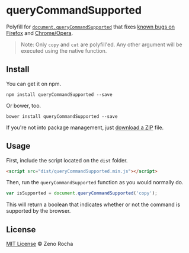 # queryCommandSupported

Polyfill for [`document.queryCommandSupported`](https://developer.mozilla.org/en-US/docs/Web/API/Document/queryCommandSupported) that fixes [known bugs on Firefox](https://hacks.mozilla.org/2015/09/flash-free-clipboard-for-the-web/) and [Chrome/Opera](https://developers.google.com/web/updates/2015/04/cut-and-copy-commands).

> Note: Only `copy` and `cut` are polyfill'ed. Any other argument will be executed using the native function.

## Install

You can get it on npm.

```
npm install queryCommandSupported --save
```

Or bower, too.

```
bower install queryCommandSupported --save
```

If you're not into package management, just [download a ZIP](https://github.com/zenorocha/queryCommandSupported/archive/master.zip) file.

## Usage

First, include the script located on the `dist` folder.

```html
<script src="dist/queryCommandSupported.min.js"></script>
```

Then, run the `queryCommandSupported` function as you would normally do.

```js
var isSupported = document.queryCommandSupported('copy');
```

This will return a boolean that indicates whether or not the command is supported by the browser.

## License

[MIT License](http://zenorocha.mit-license.org/) © Zeno Rocha
